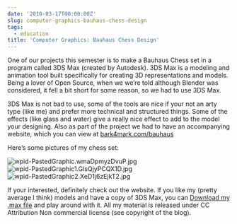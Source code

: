 ```yaml
---
date: '2010-03-17T00:00:00Z'
slug: computer-graphics-bauhaus-chess-design
tags:
  - education
title: 'Computer Graphics: Bauhaus Chess Design'
---
```


One of our projects this semester is to make a Bauhaus Chess set in a program
called 3DS Max (created by Autodesk). 3DS Max is a modeling and animation tool
built specifically for creating 3D representations and models. Being a lover of
Open Source, when we we’re told although Blender was considered, it fell a bit
short for some reason, so we had to use 3DS Max.

3DS Max is not bad to use, some of the tools are nice if your not an arty type
(like me) and prefer more technical and structured things. Some of the effects
(like glass and water) give a really nice effect to add to the model your
designing. Also as part of the project we had to have an accompanying website,
which you can view at [bark4mark.com/bauhaus](http://bark4mark.com/bauhaus)

Here’s some pictures of my chess set:

![wpid-PastedGraphic.wmaDpmyzDvuP.jpg](http://neilgrogan.ie/files/2010/03/wpid-PastedGraphic.wmaDpmyzDvuP.jpg)  
![wpid-PastedGraphic1.GlsQjyPCQX1D.jpg](http://neilgrogan.ie/files/2010/03/wpid-PastedGraphic1.GlsQjyPCQX1D.jpg)![wpid-PastedGraphic2.XeD1j6zEjkT2.jpg](http://neilgrogan.ie/files/2010/03/wpid-PastedGraphic2.XeD1j6zEjkT2.jpg)

If your interested, definitely check out the website. If you like my (pretty
average I think) models and have a copy of 3DS Max, you can
[Download my .max file](http://www.bark4mark.com/bauhaus/maxFiles/NeilSet.max)
and play around with it. All my material is released under CC Attribution Non
commercial license (see copyright of the blog).
